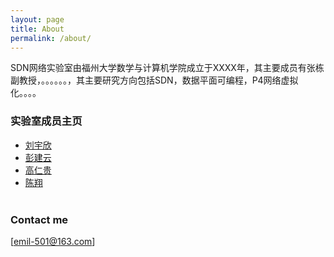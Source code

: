 ```yaml
---
layout: page
title: About
permalink: /about/
---
```


SDN网络实验室由福州大学数学与计算机学院成立于XXXX年，其主要成员有张栋副教授，。。。。。。，其主要研究方向包括SDN，数据平面可编程，P4网络虚拟化。。。。

### 实验室成员主页
<ul class="posts">
    <li> <a href="https://yuxinliu.github.io/"> 刘宇欣</a></li>
    <li> <a href="https://sstriver.github.io/sdnlab"> 彭建云 </a></li>
    <li> <a href="https://grglym.github.io/"> 高仁贵 </a></li>
    <li> <a href="https://wasdns.github.io/Hall-of-Fame/"> 陈翔</a></li>   
 </ul>


### Contact me

[emil-501@163.com]
